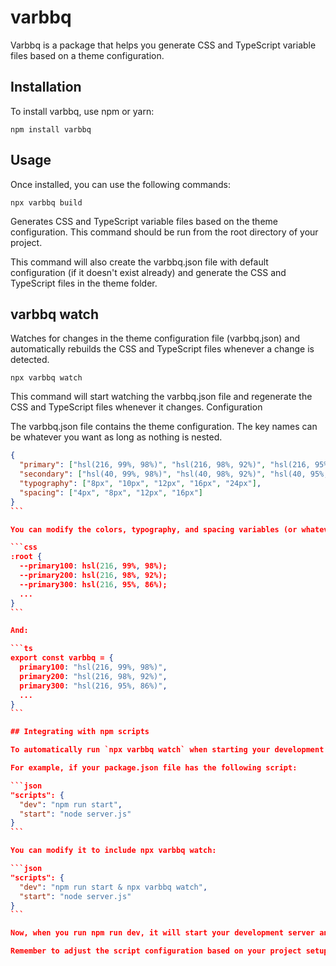 # varbbq

Varbbq is a package that helps you generate CSS and TypeScript variable files based on a theme configuration.

## Installation

To install varbbq, use npm or yarn:

`npm install varbbq`

## Usage

Once installed, you can use the following commands:

`npx varbbq build`

Generates CSS and TypeScript variable files based on the theme configuration. This command should be run from the root directory of your project.

This command will also create the varbbq.json file with default configuration (if it doesn't exist already) and generate the CSS and TypeScript files in the theme folder.

## varbbq watch

Watches for changes in the theme configuration file (varbbq.json) and automatically rebuilds the CSS and TypeScript files whenever a change is detected.

`npx varbbq watch`

This command will start watching the varbbq.json file and regenerate the CSS and TypeScript files whenever it changes.
Configuration

The varbbq.json file contains the theme configuration. The key names can be whatever you want as long as nothing is nested.

````json
{
  "primary": ["hsl(216, 99%, 98%)", "hsl(216, 98%, 92%)", "hsl(216, 95%, 86%)"],
  "secondary": ["hsl(40, 99%, 98%)", "hsl(40, 98%, 92%)", "hsl(40, 95%, 86%)"],
  "typography": ["8px", "10px", "12px", "16px", "24px"],
  "spacing": ["4px", "8px", "12px", "16px"]
}
```

You can modify the colors, typography, and spacing variables (or whatever else you want) to customize the generated CSS and TypeScript files. Each array gets converted into the key name plus adds 100 onto each successive item in the array. For example, the primary key becomes:

```css
:root {
  --primary100: hsl(216, 99%, 98%);
  --primary200: hsl(216, 98%, 92%);
  --primary300: hsl(216, 95%, 86%);
  ...
}
```

And:

```ts
export const varbbq = {
  primary100: "hsl(216, 99%, 98%)",
  primary200: "hsl(216, 98%, 92%)",
  primary300: "hsl(216, 95%, 86%)",
  ...
}
```

## Integrating with npm scripts

To automatically run `npx varbbq watch` when starting your development server, you can add it to your start or dev script in the scripts section of your package.json file.

For example, if your package.json file has the following script:

```json
"scripts": {
  "dev": "npm run start",
  "start": "node server.js"
}
```

You can modify it to include npx varbbq watch:

```json
"scripts": {
  "dev": "npm run start & npx varbbq watch",
  "start": "node server.js"
}
```

Now, when you run npm run dev, it will start your development server and concurrently run npx varbbq watch to regenerate the CSS and TypeScript files whenever a change is detected in the varbbq.json file.

Remember to adjust the script configuration based on your project setup. And don't forget to import the variable files where needed.
````
